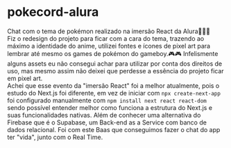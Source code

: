 # pokecord-alura
Chat com o tema de pokémon realizado na imersão React da Alura🧑🏻‍💻
<br>
Fiz o redesign do projeto para ficar com a cara do tema, trazendo ao máximo a identidade do anime, utilizei fontes e ícones de pixel art para lembrar até mesmo os games de pokémon do gameboy.🎮🎮
Infelismente alguns assets eu não consegui achar para utilizar por conta dos direitos de uso, mas mesmo assim não deixei que perdesse a essência do projeto ficar em pixel art.
<br>
Achei que esse evento da "imersão React" foi a melhor atualmente, pois o estudo do Next.js foi diferente, em vez de iniciar com `` npx create-next-app `` foi configurado manualmente com `` npm install next react react-dom `` sendo possível entender melhor como funciona a estrutura do Next.js e suas funcionalidades nativas. Além de conhecer uma alternativa do Firebase que é o Supabase, um Back-end as a Service com banco de dados relacional. Foi com este Baas que conseguimos fazer o chat do app ter "vida", junto com o Real Time. 